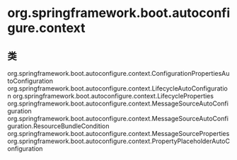 # org.springframework.boot.autoconfigure.context

## 类

org.springframework.boot.autoconfigure.context.ConfigurationPropertiesAutoConfiguration
org.springframework.boot.autoconfigure.context.LifecycleAutoConfiguration
org.springframework.boot.autoconfigure.context.LifecycleProperties
org.springframework.boot.autoconfigure.context.MessageSourceAutoConfiguration
org.springframework.boot.autoconfigure.context.MessageSourceAutoConfiguration.ResourceBundleCondition
org.springframework.boot.autoconfigure.context.MessageSourceProperties
org.springframework.boot.autoconfigure.context.PropertyPlaceholderAutoConfiguration




